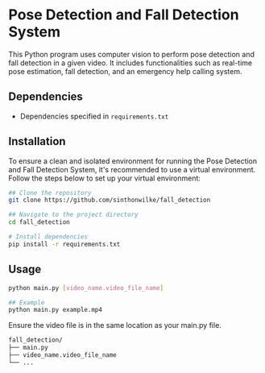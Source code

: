 # Pose Detection and Fall Detection System

This Python program uses computer vision to perform pose detection and fall detection in a given video. It includes functionalities such as real-time pose estimation, fall detection, and an emergency help calling system.

## Dependencies

- Dependencies specified in `requirements.txt`



## Installation

To ensure a clean and isolated environment for running the Pose Detection and Fall Detection System, it's recommended to use a virtual environment. Follow the steps below to set up your virtual environment:

```bash
## Clone the repository
git clone https://github.com/sinthonwilke/fall_detection

## Navigate to the project directory
cd fall_detection

# Install dependencies 
pip install -r requirements.txt
```


## Usage


```bash
python main.py [video_name.video_file_name]

## Example
python main.py example.mp4
```
Ensure the video file is in the same location as your main.py file.
```bash
fall_detection/
├── main.py
├── video_name.video_file_name
└── ...
```